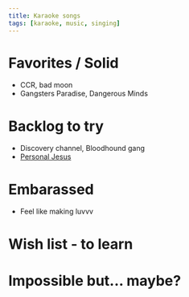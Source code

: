 ```yaml
---
title: Karaoke songs
tags: [karaoke, music, singing]
---
```


# Favorites / Solid
- CCR, bad moon
- Gangsters Paradise, Dangerous Minds


# Backlog to try
- Discovery channel, Bloodhound gang
- [Personal Jesus](https://www.youtube.com/watch?v=u1xrNaTO1bI)



# Embarassed
- Feel like making luvvv


# Wish list - to learn


# Impossible but... maybe?